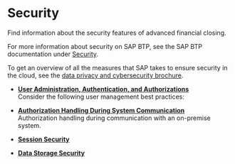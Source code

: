 <!-- loiob3539ec7d9094db395cd2537342225b7 -->

# Security

Find information about the security features of advanced financial closing.

For more information about security on SAP BTP, see the SAP BTP documentation under [Security](https://help.sap.com/viewer/65de2977205c403bbc107264b8eccf4b/Cloud/en-US/e129aa20c78c4a9fb379b9803b02e5f6.html).

To get an overview of all the measures that SAP takes to ensure security in the cloud, see the [data privacy and cybersecurity brochure](https://www.sap.com/germany/about/trust-center/security.html?pdf-asset=b04e2089-717c-0010-82c7-eda71af511fa).

-   **[User Administration, Authentication, and Authorizations](user-administration-authentication-and-authorizations-abeebd8.md "Consider the following user management best practices:")**  
Consider the following user management best practices:
-   **[Authorization Handling During System Communication](authorization-handling-during-system-communication-c310348.md "Authorization handling during communication with an on-premise system.")**  
Authorization handling during communication with an on-premise system.
-   **[Session Security](session-security-8378d19.md "")**  

-   **[Data Storage Security](data-storage-security-a086d19.md "")**  


